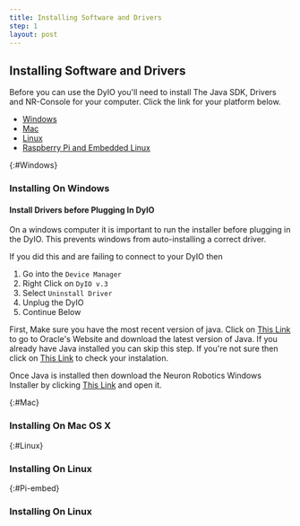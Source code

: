 ```yaml
---
title: Installing Software and Drivers
step: 1
layout: post
---
```


## Installing Software and Drivers ##
Before you can use the DyIO you'll need to install The Java SDK, Drivers and NR-Console for your computer. Click the link for your platform below.

* [Windows](#Windows)
* [Mac](#Mac)
* [Linux](#Linux)
* [Raspberry Pi and Embedded Linux](#Pi-embed)

{:#Windows}
### Installing On Windows ###

<div class="bs-callout bs-callout-danger" markdown="1">

#### Install Drivers before Plugging In DyIO ####

On a windows computer it is important to run the installer before plugging in the DyIO. This prevents windows from auto-installing a correct driver.

If you did this and are failing to connect to your DyIO then

1. Go into the `Device Manager`
2. Right Click on `DyIO v.3`
3. Select `Uninstall Driver`
4. Unplug the DyIO
5. Continue Below

</div>

First, Make sure you have the most recent version of java. Click on [This Link](https://java.com/en/download/index.jsp) to go to Oracle's Website and download the latest version of Java. If you already have Java installed you can skip this step. If you're not sure then click on [This Link](https://java.com/en/download/installed.jsp?detect=jre&try=1) to check your instalation.

Once Java is installed then download the Neuron Robotics Windows Installer by clicking [This Link](https://github.com/NeuronRobotics/java-bowler/releases/download/3.8.9/Windows-nrdk-3.8.9.exe) and open it.

{:#Mac}
### Installing On Mac OS X ###

{:#Linux}
### Installing On Linux ###

{:#Pi-embed}
### Installing On Linux ###





